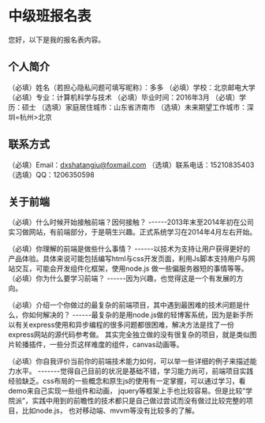 # 中级班报名表

您好，以下是我的报名表内容。

## 个人简介

（必填）姓名（若担心隐私问题可填写昵称）：多多
（必填）学校：北京邮电大学
（必填）专业：计算机科学与技术
（必填）毕业时间：2016年3月
（必填）学历：硕士
（选填）家庭居住城市：山东省济南市
（选填）未来期望工作城市：深圳=杭州>北京

## 联系方式

（必填）Email：dxshatangju@foxmail.com
（选填）联系电话：15210835403
（选填）QQ：1206350598

## 关于前端

（必填）什么时候开始接触前端？因何接触？
------2013年末至2014年初在公司实习做网站，有前端部分，于是萌生兴趣。正式系统学习在2014年4月左右开始。

（必填）你理解的前端是做些什么事情？
------以技术为支持让用户获得更好的产品体验。具体来说可能包括编写html与css开发页面，利用Js脚本支持用户与网站交互，可能会开发组件化框架，使用node.js
      做一些偏服务器短的事情等等。
（必填）你为什么要学习前端？
------因为兴趣，也觉得这是一个有发展的方向。

（必填）介绍一个你做过的最复杂的前端项目，其中遇到最困难的技术问题是什么，你如何解决的？
------最复杂的是用node.js做的轻博客系统，因为是新手所以有关express使用和异步编程的很多问题都很困难，解决方法是找了一份express网站的源代码参考做。
      其实完全独立做的没有很复杂的项目，就是类似图片轮播插件，一些分页这样难度的组件，canvas动画等。
      
（必填）你自我评价当前你的前端技术能力如何，可以举一些详细的例子来描述能力水平。
-------觉得自己目前的状况是基础不错，学习能力尚可，前端项目实践经验缺乏。css布局的一些概念和原生js的使用有一定掌握，可以通过学习，看demo来自己实现一些组件和动画，
       jquery等框架上手也比较容易。但是比较“学院派”，实践中用到的前瞻性的技术都只是自己做过尝试而没有做过比较完整的项目，比如node.js，
       也对移动端、mvvm等没有比较多的了解。

